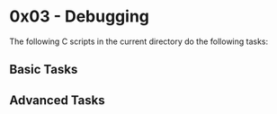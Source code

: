 # 0x03 - Debugging

The following C scripts in the current directory do the following tasks:

## Basic Tasks

## Advanced Tasks